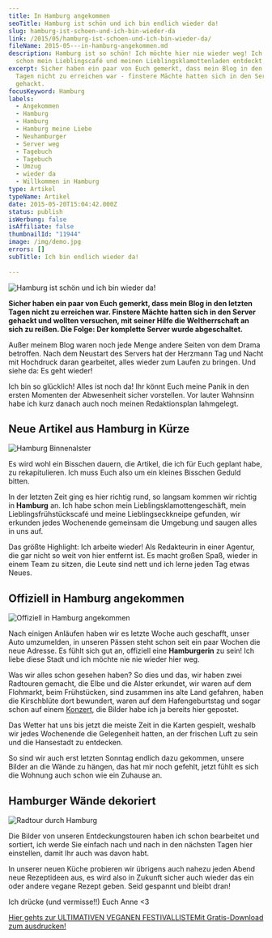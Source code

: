 ```yaml
---
title: In Hamburg angekommen
seoTitle: Hamburg ist schön und ich bin endlich wieder da!
slug: hamburg-ist-schoen-und-ich-bin-wieder-da
link: /2015/05/hamburg-ist-schoen-und-ich-bin-wieder-da/
fileName: 2015-05---in-hamburg-angekommen.md
description: Hamburg ist so schön! Ich möchte hier nie wieder weg! Ich habe auch
  schon mein Lieblingscafé und meinen Lieblingsklamottenladen entdeckt!
excerpt: Sicher haben ein paar von Euch gemerkt, dass mein Blog in den letzten
  Tagen nicht zu erreichen war - finstere Mächte hatten sich in den Server
  gehackt.
focusKeyword: Hamburg
labels:
  - Angekommen
  - Hamburg
  - Hamburg
  - Hamburg meine Liebe
  - Neuhamburger
  - Server weg
  - Tagebuch
  - Tagebuch
  - Umzug
  - wieder da
  - Willkommen in Hamburg
type: Artikel
typeName: Artikel
date: 2015-05-20T15:04:42.000Z
status: publish
isWerbung: false
isAffiliate: false
thumbnailId: "11944"
image: /img/demo.jpg
errors: []
subTitle: Ich bin endlich wieder da!
  
---
```


![Hamburg ist schön und ich bin wieder da!](http://cardamonchai.com/wp-content/uploads/2015/05/17130880761_0e31d84d6b_z.jpg "Ich bin wieder da!")

**Sicher haben ein paar von Euch gemerkt, dass mein Blog in den letzten Tagen
nicht zu erreichen war. Finstere Mächte hatten sich in den Server gehackt und
wollten versuchen, mit seiner Hilfe die Weltherrschaft an sich zu reißen. Die
Folge: Der komplette Server wurde abgeschaltet.**

Außer meinem Blog waren noch jede Menge andere Seiten von dem Drama betroffen.
Nach dem Neustart des Servers hat der Herzmann Tag und Nacht mit Hochdruck daran
gearbeitet, alles wieder zum Laufen zu bringen. Und siehe da: Es geht wieder!

Ich bin so glücklich! Alles ist noch da! Ihr könnt Euch meine Panik in den
ersten Momenten der Abwesenheit sicher vorstellen. Vor lauter Wahnsinn habe ich
kurz danach auch noch meinen Redaktionsplan lahmgelegt.

## Neue Artikel aus Hamburg in Kürze

![Hamburg Binnenalster](http://cardamonchai.com/wp-content/uploads/2015/05/17130873791_7903cc11d5_z.jpg "An der Binnenalster")

Es wird wohl ein Bisschen dauern, die Artikel, die ich für Euch geplant habe, zu
rekapitulieren. Ich muss Euch also um ein kleines Bisschen Geduld bitten.

In der letzten Zeit ging es hier richtig rund, so langsam kommen wir richtig in
**Hamburg** an. Ich habe schon mein Lieblingsklamottengeschäft, mein
Lieblingsfrühstückscafé und meine Lieblingseckkneipe gefunden, wir erkunden
jedes Wochenende gemeinsam die Umgebung und saugen alles in uns auf.

Das größte Highlight: Ich arbeite wieder! Als Redakteurin in einer Agentur, die
gar nicht so weit von hier entfernt ist. Es macht großen Spaß, wieder in einem
Team zu sitzen, die Leute sind nett und ich lerne jeden Tag etwas Neues.

## Offiziell in Hamburg angekommen

![Offiziell in Hamburg angekommen](http://cardamonchai.com/wp-content/uploads/2015/05/17056468917_0fa3c78de7_z.jpg "Offiziell in Hamburg angekommen")

Nach einigen Anläufen haben wir es letzte Woche auch geschafft, unser Auto
umzumelden, in unseren Pässen steht schon seit ein paar Wochen die neue Adresse.
Es fühlt sich gut an, offiziell eine **Hamburgerin** zu sein! Ich liebe diese
Stadt und ich möchte nie nie wieder hier weg.

Was wir alles schon gesehen haben? So dies und das, wir haben zwei Radtouren
gemacht, die Elbe und die Alster erkundet, wir waren auf dem Flohmarkt, beim
Frühstücken, sind zusammen ins alte Land gefahren, haben die Kirschblüte dort
bewundert, waren auf dem Hafengeburtstag und sogar schon auf einem
[Konzert](/2015/04/calexico-live-grosse-freiheit-36-15-04-2015/), die Bilder
habe ich ja bereits hier gepostet.

Das Wetter hat uns bis jetzt die meiste Zeit in die Karten gespielt, weshalb wir
jedes Wochenende die Gelegenheit hatten, an der frischen Luft zu sein und die
Hansestadt zu entdecken.

So sind wir auch erst letzten Sonntag endlich dazu gekommen, unsere Bilder an
die Wände zu hängen, das hat mir noch gefehlt, jetzt fühlt es sich die Wohnung
auch schon wie ein Zuhause an.

## Hamburger Wände dekoriert

![Radtour durch Hamburg](http://cardamonchai.com/wp-content/uploads/2015/05/16711504734_bbf097b072_z.jpg "Radtour durch Hamburg")

Die Bilder von unseren Entdeckungstouren haben ich schon bearbeitet und
sortiert, ich werde Sie einfach nach und nach in den nächsten Tagen hier
einstellen, damit Ihr auch was davon habt.

In unserer neuen Küche probieren wir übrigens auch nahezu jeden Abend neue
Rezeptideen aus, es wird also in Zukunft sicher auch wieder das ein oder andere
vegane Rezept geben. Seid gespannt und bleibt dran!

Ich drücke (und vermisse!!) Euch Anne &lt;3

[Hier gehts zur ULTIMATIVEN VEGANEN FESTIVALLISTEMit Gratis-Download zum ausdrucken!](/2015/03/die-ultimative-vegane-festivalliste)

  